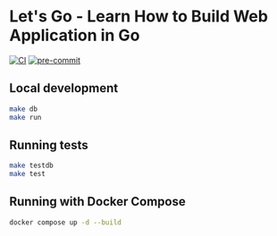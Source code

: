 # Let's Go - Learn How to Build Web Application in Go
[![CI](https://github.com/vancanhuit/snippetbox/actions/workflows/ci.yml/badge.svg)](https://github.com/vancanhuit/snippetbox/actions/workflows/ci.yml)
[![pre-commit](https://img.shields.io/badge/pre--commit-enabled-brightgreen?logo=pre-commit&logoColor=white)](https://github.com/pre-commit/pre-commit)

## Local development
```bash
make db
make run
```

## Running tests
```bash
make testdb
make test
```

## Running with Docker Compose

```bash
docker compose up -d --build
```
